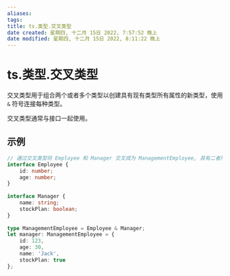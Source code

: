 ```yaml
---
aliases: 
tags: 
title: ts.类型.交叉类型
date created: 星期四, 十二月 15日 2022, 7:57:52 晚上
date modified: 星期四, 十二月 15日 2022, 8:11:22 晚上
---
```


# ts.类型.交叉类型

交叉类型用于组合两个或者多个类型以创建具有现有类型所有属性的新类型，使用 `&` 符号连接每种类型。

交叉类型通常与接口一起使用。

## 示例

```typescript
// 通过交叉类型将 Employee 和 Manager 交叉成为 ManagementEmployee, 具有二者所有属性  
interface Employee {  
    id: number;  
    age: number;  
}  
  
interface Manager {  
    name: string;  
    stockPlan: boolean;  
}  
  
type ManagementEmployee = Employee & Manager;  
let manager: ManagementEmployee = {  
    id: 123,  
    age: 30,  
    name: 'Jack',  
    stockPlan: true  
};
```
